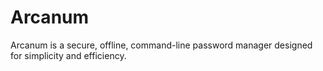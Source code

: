# Arcanum

Arcanum is a secure, offline, command-line password manager designed for simplicity and efficiency.
